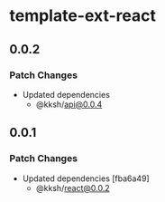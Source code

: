 # template-ext-react

## 0.0.2

### Patch Changes

- Updated dependencies
  - @kksh/api@0.0.4

## 0.0.1

### Patch Changes

- Updated dependencies [fba6a49]
  - @kksh/react@0.0.2
